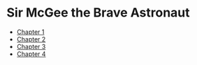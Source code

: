 # Sir McGee the Brave Astronaut

- [Chapter 1](chapter1.md)
- [Chapter 2](chapter2.md)
- [Chapter 3](chapter3.md)
- [Chapter 4](chapter4.md)
